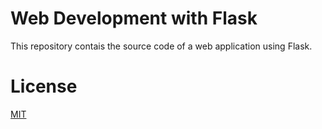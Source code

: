 Web Development with Flask
==========================

This repository contais the source code of a web application using Flask.

License
=======
[MIT](LICENSE)
